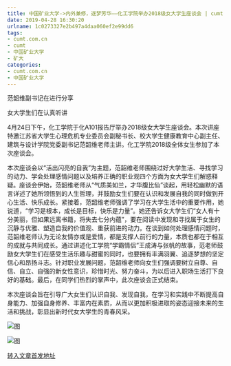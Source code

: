 ```yaml
---
title: 中国矿业大学->内外兼修，逐梦芳华——化工学院举办2018级女大学生座谈会 | cumt.com.cn
date: 2019-04-28 16:30:20
urlname: 1c0273327e2b497a4daa060ef2e99dd6
tags: 
- cumt.com.cn
- cumt
- 中国矿业大学
- 矿大
categories:
- cumt.com.cn
- 中国矿业大学
---
```


范韶维副书记在进行分享

女大学生们在认真听讲

4月24日下午，化工学院于化A101报告厅举办2018级女大学生座谈会。本次讲座特邀江苏省大学生心理危机专业委员会副秘书长、校大学生健康教育中心副主任、建筑与设计学院党委副书记范韶维老师主讲。化工学院2018级全体女生参加了本次座谈会。

本次座谈会以“活出闪亮的自我”为主题，范韶维老师围绕过好大学生活、寻找学习的动力、学会处理感情问题以及培养正确的职业观四个方面为女大学生们解惑释疑。座谈会伊始，范韶维老师从“气质美如兰，才华腹比仙”谈起，用轻松幽默的语言详述了她所领悟到的人生哲理，并鼓励女生们要在认识和发展自我的同时做到开心生活、快乐成长。紧接着，范韶维老师强调了学习在大学生活中的重要作用，她说道，“学习是根本，成长是目标，快乐是力量”。她还告诉女大学生们“女人有十分美丽，但如果远离书籍，将失去七分内蕴”，要在阅读中发现和寻找属于女生的沉静与优雅、塑造自我的价值观、重获前进的动力。在谈到如何处理感情问题时，范韶维老师认为无论友情亦或是爱情，都是支撑人前行的力量，本质也都在于相互的成就与共同成长。通过讲述化工学院“学霸情侣”王成涛与张帆的故事，范老师鼓励女大学生们在感受生活乐趣与甜蜜的同时，也要拥有丰满羽翼、追逐梦想的坚定信心和昂扬斗志。针对职业发展问题，范韶维老师向女生们强调要树立自尊、自信、自立、自强的新女性意识，珍惜时光、努力奋斗，为以后进入职场生活打下良好的基础。最后，在同学们热烈的掌声中，此次座谈会正式结束。

本次座谈会旨在引导广大女生们认识自我、发现自我，在学习和实践中不断提高自身能力、加强自身修养、丰富内在素质，从而以更加积极进取的姿态迎接未来的生活和挑战，彰显出新时代女大学生的青春风采。

![图](http://xwzx.cumt.edu.cn/_upload/article/images/b2/06/b26d9cc54aa4b18372475e518de6/f5faec6f-39e4-408c-94c9-a19e54e45584.jpg)

![图](http://xwzx.cumt.edu.cn/_upload/article/images/b2/06/b26d9cc54aa4b18372475e518de6/913bc987-3b95-4305-a688-db83d7fb2221.jpg)

[转入文章首发地址](http://xwzx.cumt.edu.cn/f6/d0/c513a521936/page.htm)